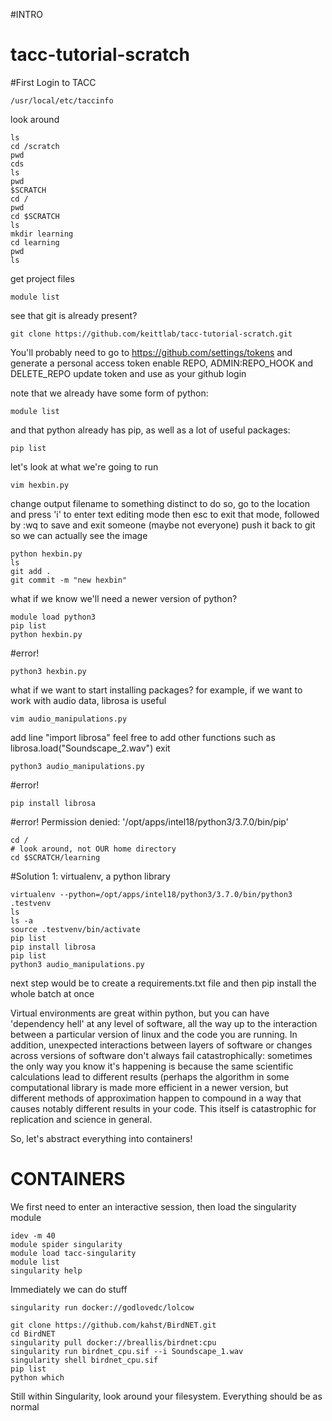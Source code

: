 #INTRO

# tacc-tutorial-scratch

#First Login to TACC
```
/usr/local/etc/taccinfo
```

look around

```
ls
cd /scratch
pwd
cds
ls
pwd
$SCRATCH
cd /
pwd
cd $SCRATCH
ls
mkdir learning
cd learning
pwd
ls
```

get project files

```
module list 
```

see that git is already present?

```
git clone https://github.com/keittlab/tacc-tutorial-scratch.git

```
You'll probably need to go to https://github.com/settings/tokens and generate a personal access token
enable REPO, ADMIN:REPO_HOOK and DELETE_REPO
update token and use as your github login

note that we already have some form of python:

```
module list
```
and that python already has pip, as well as a lot of useful packages:

```
pip list
```

let's look at what we're going to run

```
vim hexbin.py
```

change output filename to something distinct
to do so, go to the location and press 'i' to enter text editing mode
then esc to exit that mode, followed by :wq to save and exit
someone (maybe not everyone) push it back to git so we can actually see the image

```
python hexbin.py
ls
git add .
git commit -m "new hexbin"
```

what if we know we'll need a newer version of python?

```
module load python3
pip list
python hexbin.py
```

#error!

```
python3 hexbin.py
```
what if we want to start installing packages?
for example, if we want to work with audio data, librosa is useful

```
vim audio_manipulations.py 
```

add line "import librosa"
feel free to add other functions such as librosa.load("Soundscape_2.wav")
exit

```
python3 audio_manipulations.py 
```

#error!

```
pip install librosa
```

#error!
Permission denied: '/opt/apps/intel18/python3/3.7.0/bin/pip'

```
cd /
# look around, not OUR home directory
cd $SCRATCH/learning
```

#Solution 1: virtualenv, a python library

```
virtualenv --python=/opt/apps/intel18/python3/3.7.0/bin/python3 .testvenv
ls
ls -a
source .testvenv/bin/activate
pip list
pip install librosa
pip list
python3 audio_manipulations.py 
```


next step would be to create a requirements.txt file and then pip install the whole batch at once

Virtual environments are great within python, but you can have 'dependency hell'
at any level of software, all the way up to the interaction between a particular version of linux
and the code you are running. In addition, unexpected interactions between layers of software or 
changes across versions of software don't always fail catastrophically: sometimes the only way you know it's 
happening is because the same  scientific calculations lead to different results (perhaps the algorithm in some 
computational library is made more efficient in a newer version, but different methods of approximation
happen to compound in a way that causes notably different results in your code. This itself is catastrophic
for replication and science in general.

So, let's abstract everything into containers!

# CONTAINERS

We first need to enter an interactive session, then load the singularity module

```
idev -m 40
module spider singularity
module load tacc-singularity
module list
singularity help
```

Immediately we can do stuff

```
singularity run docker://godlovedc/lolcow

git clone https://github.com/kahst/BirdNET.git
cd BirdNET
singularity pull docker://breallis/birdnet:cpu
singularity run birdnet_cpu.sif --i Soundscape_1.wav
singularity shell birdnet_cpu.sif
pip list
python which

```

Still within Singularity, look around your filesystem. Everything should be as normal






